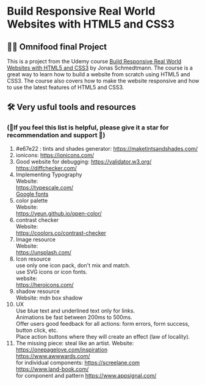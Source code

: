 # Build Responsive Real World Websites with HTML5 and CSS3

## 🥡🍱 Omnifood final Project

This is a project from the Udemy course [Build Responsive Real World Websites with HTML5 and CSS3](https://www.udemy.com/course/design-and-develop-a-killer-website-with-html5-and-css3/) by Jonas Schmedtmann. The course is a great way to learn how to build a website from scratch using HTML5 and CSS3. The course also covers how to make the website responsive and how to use the latest features of HTML5 and CSS3.

## 🛠 Very usful tools and resources

### (💖If you feel this list is helpful, please give it a star for recommendation and support 💝)

1. #e67e22 : tints and shades generator: https://maketintsandshades.com/
2. ionicons: https://ionicons.com/
3. Good website for debugging: https://validator.w3.org/ https://diffchecker.com/
4. Implementing Typography <br>
   Website: <br>
   https://typescale.com/ <br>
   [Google fonts](https://fonts.google.com/specimen/Inter?query=inter)
5. color palette <br>
   Website: <br>
   https://yeun.github.io/open-color/ <br>
6. contrast checker <br>
   Website: <br>
   https://coolors.co/contrast-checker
7. Image resource <br>
   Website: <br>
   https://unsplash.com/
8. Icon resource <br>
   use only one icon pack, don't mix and match. <br>
   use SVG icons or icon fonts. <br>
   website: <br>
   https://heroicons.com/ <br>
9. shadow resource <br>
   Website: mdn box shadow <br>
10. UX <br>
    Use blue text and underlined text only for links. <br>
    Animations be fast between 200ms to 500ms. <br>
    Offer users good feedback for all actions: form errors, form success, button click, etc. <br>
    Place action buttons where they will create an effect (law of locality). <br>
11. The missing piece: steal like an artist.
    Website: <br>
    https://onepagelove.com/inspiration <br>
    https://www.awwwards.com/ <br>
    for individual components: https://screelane.com <br>
    https://www.land-book.com/ <br>
    for component and pattern https://www.appsignal.com/ <br>
